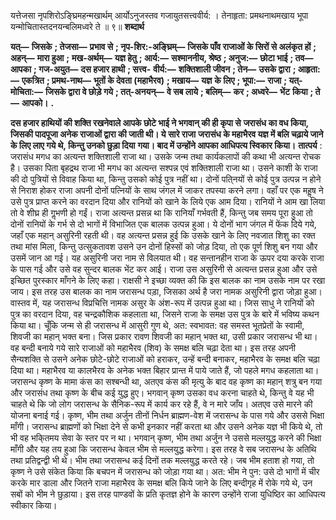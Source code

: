  

यत्तेजसा नृपशिरोऽङ्घ्रिमहन्मखार्थम् आर्योऽनुजस्तव गजायुतसत्त्ववीर्य: । तेनाहृता: प्रमथनाथमखाय भूपा यन्मोचितास्तदनयन्बलिमध्वरे ते ॥ ९॥ **शब्दार्थ** 

**यत्—** **जिसके** **; तेजसा—** **प्रभाव से** **; नृप-शिर:-अङ्घ्रिम्—** **जिसके पाँव राजाओं के सिरों से अलंकृत हों** **; अहन्—** **मारा हुआ** **;** **मख-अर्थम्—** **यज्ञ हेतु** **; आर्य:—** **सश्माननीय, श्रेष्ठ** **; अनुज:—** **छोटा भाई** **; तव—** **आपका** **; गज-अयुत—** **दस हजार हाथी** **; सत्त्व-** **वीर्य:—** **शक्तिशाली जीवन** **; तेन—** **उसके द्वारा** **; आहृता:—** **एकत्रित** **; प्रमथ-नाथ—** **भूतों के देवता (महाभैरव)** **; मखाय—** **यज्ञ** **के लिए** **; भूपा:—** **राजा** **; यत्-मोचिता:—** **जिसके द्वारा वे छोड़े गये** **; तत्-अनयन्—** **वे सब लाये** **; बलिम्—** **कर** **; अध्वरे—** **भेंट** **किया** **; ते—** **आपको।** **.** 

**दस हजार हाथियों की शक्ति रखनेवाले आपके छोटे भाई ने भगवान् की ही कृपा से** **जरासंध का वध किया, जिसकी पादपूजा अनेक राजाओं द्वारा की जाती थी। ये सारे राजा** **जरासंध के महाभैरव यज्ञ में बलि चढ़ाये जाने के लिए लाए गये थे, किन्तु उनको छुड़ा दिया** **गया। बाद में उन्होंने आपका आधिपत्य स्विकार किया।** **तात्पर्य** : जरासंध मगध का अत्यन्त शक्तिशाली राजा था। उसके जन्म तथा कार्यकलापों की कथा भी अत्यन्त रोचक है। उसका पिता बृहद्रथ राजा भी मगध का अत्यन्त सश्पन्न एवं शक्तिशाली राजा था। उसने काशी के राजा की दो पुत्रियों से विवाह किया था, किन्तु उसको कोई पुत्र नहीं था। दोनों पति्नयों से कोई पुत्र उत्पन्न न होने से निराश होकर राजा अपनी दोनों पत्नियों के साथ जंगल में जाकर तपस्या करने लगा। वहाँ पर एक महॢष ने उसे पुत्र प्राप्त करने का वरदान दिया और रानियों को खाने के लिये एक आम दिया। रानियों ने आम खा लिया तो वे शीघ्र ही गॢभणी हो गईं। राजा अत्यन्त प्रसन्न था कि रानियाँ गर्भवती हैं, किन्तु जब समय पूरा हुआ तो दोनों रानियों के गर्भ से दो भागों में विभाजित एक बालक उत्पन्न हुआ। ये दोनों भाग जंगल में फेंक दिये गये, जहाँ एक महान् असुरिनी रहती थी। वह अत्यन्त प्रसन्न हुई कि उसके खाने के लिए नवजात शिशु का रक्त तथा मांस मिला, किन्तु उत्सुकतावश उसने उन दोनों हिस्सों को जोड़ दिया, तो एक पूर्ण शिशु बन गया और उसमें जान आ गई। यह असुरिनी जरा नाम से विलयात थी। वह सन्तानहीन राजा के ऊपर दया करके राजा के पास गई और उसे वह सुन्दर बालक भेंट कर आई। राजा उस असुरिनी से अत्यन्त प्रसन्न हुआ और उसे इच्छित पुरस्कार माँगने के लिए कहा। राक्षसी ने इच्छा व्यक्त की कि इस बालक का नाम उसके नाम पर रखा जाय। इस तरह उस बालक का नाम जरासन्ध पड़ा, जिसका अर्थ है जरा नामक असुरिनी द्वारा जोड़ा हुआ। वास्तव में, यह जरासन्ध विप्रचित्ति नामक असुर के अंश-रूप में उत्पन्न हुआ था। जिस साधु ने रानियों को पुत्र का वरदान दिया, वह चन्द्रकौशिक कहलाता था, जिसने राजा के समक्ष उस पुत्र के बारे में भविष्य कथन किया था। चूँकि जन्म से ही जरासन्ध में आसुरी गुण थे, अत: स्वभावत: वह समस्त भूतप्रेतों के स्वामी, शिवजी का महान् भक्त बना। जिस प्रकार रावण शिवजी का महान् भक्त था, उसी प्रकार जरासन्ध भी था। वह बन्दी बनाये गये सारे राजाओं को महाभैरव (शिव) के समक्ष बलि चढ़ा देता था। इस तरह अपनी सैन्यशक्ति से उसने अनेक छोटे-छोटे राजाओं को हराकर, उन्हें बन्दी बनाकर, महाभैरव के समक्ष बलि चढ़ा दिया था। महाभैरव या कालभैरव के अनेक भक्त बिहार प्रान्त में पाये जाते हैं, जो पहले मगध कहलाता था। जरासन्ध कृष्ण के मामा कंस का सश्बन्धी था, अतएव कंस की मृत्यु के बाद वह कृष्ण का महान् शत्रु बन गया और जरासंध तथा कृष्ण के बीच कई युद्ध हुए। भगवान् कृष्ण उसका वध करना चाहते थे, किन्तु वे यह भी चाहते थे कि जो लोग जरासन्ध के सैनिक-रूप में कार्य कर रहे हैं, वे न मारे जाँय। अतएव उसे मारने की योजना बनाई गई। कृष्ण, भीम तथा अर्जुन तीनों निर्धन ब्राह्मण-वेश में जरासन्ध के पास गये और उससे भिक्षा माँगी। जरासन्ध ब्राह्मणों को भिक्षा देने से कभी इनकार नहीं करता था और उसने अनेक यज्ञ भी किये थे, तो भी वह भकि्तमय सेवा के स्तर पर न था। भगवान् कृष्ण, भीम तथा अर्जुन ने उससे मल्लयुद्ध करने की भिक्षा माँगी और यह तय हुआ कि जरासन्ध केवल भीम से मल्लयुद्ध करेगा। इस तरह वे सब जरासन्ध के अतिथि तथा प्रतिद्वन्द्वी भी थे। भीम तथा जरासन्ध कई दिनों तक मल्लयुद्ध करते रहे। जब भीम हताश हो गया, तो कृष्ण ने उसे संकेत किया कि बचपन में जरासन्ध को जोड़ा गया था। अत: भीम ने पुन: उसे दो भागों में चीर करके मार डाला और जितने राजा महाभैरव के समक्ष बलि किये जाने के लिए बन्दीगृह में रोके गये थे, उन सबों को भीम ने छुड़ाया। इस तरह पाण्डवों के प्रति कृतज्ञ होने के कारण उन्होंने राजा युधिष्ठिर का आधिपत्य स्वीकार किया। 